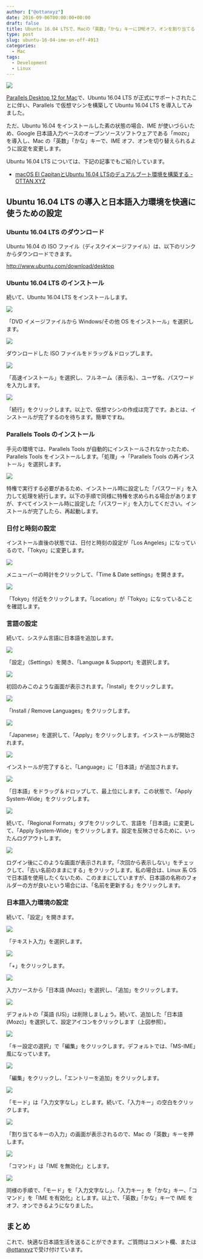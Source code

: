 ```yaml
---
author: ["@ottanxyz"]
date: 2016-09-06T00:00:00+00:00
draft: false
title: Ubuntu 16.04 LTSで、Macの「英数」「かな」キーにIMEオフ、オンを割り当てる
type: post
slug: ubuntu-16-04-ime-on-off-4913
categories:
  - Mac
tags:
  - Development
  - Linux
---
```


![](160906-57cec060360f9.jpg)

[Parallels Desktop 12 for Mac](http://www.parallels.com/jp/)で、Ubuntu 16.04 LTS が正式にサポートされたことに伴い、Parallels で仮想マシンを構築して Ubuntu 16.04 LTS を導入してみました。

ただ、Ubuntu 16.04 をインストールした素の状態の場合、IME が使いづらいため、Google 日本語入力ベースのオープンソースソフトウェアである「mozc」を導入し、Mac の「英数」「かな」キーで、IME オフ、オンを切り替えられるように設定を変更します。

Ubuntu 16.04 LTS については、下記の記事でもご紹介しています。

* [macOS El CapitanとUbuntu 16.04 LTSのデュアルブート環境を構築する - OTTAN.XYZ](/posts/2016/04/el-capitan-ubuntu-dual-boot-6856/)

## Ubuntu 16.04 LTS の導入と日本語入力環境を快適に使うための設定

### Ubuntu 16.04 LTS のダウンロード

Ubuntu 16.04 の ISO ファイル（ディスクイメージファイル）は、以下のリンクからダウンロードできます。

http://www.ubuntu.com/download/desktop

### Ubuntu 16.04 LTS のインストール

続いて、Ubuntu 16.04 LTS をインストールします。

![](160906-57cec21bc25a7.png)

「DVD イメージファイルから Windows/その他 OS をインストール」を選択します。

![](160906-57cec223ed1a2.png)

ダウンロードした ISO ファイルをドラッグ＆ドロップします。

![](160906-57cec22b0436b.png)

「高速インストール」を選択し、フルネーム（表示名）、ユーザ名、パスワードを入力します。

![](160906-57cec230d6707.png)

「続行」をクリックします。以上で、仮想マシンの作成は完了です。あとは、インストールが完了するのを待ちます。簡単ですね。

### Parallels Tools のインストール

手元の環境では、Parallels Tools が自動的にインストールされなかったため、Parallels Tools をインストールします。「処理」→「Parallels Tools の再インストール」を選択します。

![](160906-57cec455066b4.png)

特権で実行する必要があるため、インストール時に設定した「パスワード」を入力して処理を続行します。以下の手順で同様に特権を求められる場合がありますが、すべてインストール時に設定した「パスワード」を入力してください。インストールが完了したら、再起動します。

### 日付と時刻の設定

インストール直後の状態では、日付と時刻の設定が「Los Angeles」になっているので、「Tokyo」に変更します。

![](160906-57cec82d26c48.png)

メニューバーの時計をクリックして、「Time & Date settings」を開きます。

![](160906-57cec88d09c49.png)

「Tokyo」付近をクリックします。「Location」が「Tokyo」になっていることを確認します。

### 言語の設定

続いて、システム言語に日本語を追加します。

![](160906-57cec89be125e.png)

「設定」（Settings）を開き、「Language & Support」を選択します。

![](160906-57cec8a2c6115.png)

初回のみこのような画面が表示されます。「Install」をクリックします。

![](160906-57cec8a9aee56.png)

「Install / Remove Languages」をクリックします。

![](160906-57cec8b01559f.png)

「Japanese」を選択して、「Apply」をクリックします。インストールが開始されます。

![](160906-57cec8b683f74.png)

インストールが完了すると、「Language」に「日本語」が追加されます。

![](160906-57cec8bd30fab.png)

「日本語」をドラッグ＆ドロップして、最上位にします。この状態で、「Apply System-Wide」をクリックします。

![](160906-57cec8c6b5d26.png)

続いて、「Regional Formats」タブをクリックして、言語を「日本語」に変更して、「Apply System-Wide」をクリックします。設定を反映させるために、いったんログアウトします。

![](160906-57cec8d8b4e6d.png)

ログイン後にこのような画面が表示されます。「次回から表示しない」をチェックして、「古い名前のままにする」をクリックします。私の場合は、Linux 系 OS で日本語を使用したくないため、このままにしていますが、日本語の名称のフォルダーの方が良いという場合には、「名前を更新する」をクリックします。

### 日本語入力環境の設定

続いて、「設定」を開きます。

![](160906-57cec8e9f23bd.png)

「テキスト入力」を選択します。

![](160906-57cec8f14bc0a.png)

「+」をクリックします。

![](160906-57cec8fa8d743.png)

入力ソースから「日本語 (Mozc)」を選択し、「追加」をクリックします。

![](160906-57cec900b8afb.png)

デフォルトの「英語 (US)」は削除しましょう。続いて、追加した「日本語 (Mozc)」を選択して、設定アイコンをクリックします（上図参照）。

![](160906-57cec906d8eed.png)

「キー設定の選択」で「編集」をクリックします。デフォルトでは、「MS-IME」風になっています。

![](160906-57cec90d59444.png)

「編集」をクリックし、「エントリーを追加」をクリックします。

![](160906-57cec9146bd84.png)

「モード」は「入力文字なし」とします。続いて、「入力キー」の空白をクリックします。

![](160906-57cec91a5db3f.png)

「割り当てるキーの入力」の画面が表示されるので、Mac の「英数」キーを押します。

![](160906-57cec91fe72ba.png)

「コマンド」は「IME を無効化」とします。

![](160906-57cec9261ec01.png)

同様の手順で、「モード」を「入力文字なし」、「入力キー」を「かな」キー、「コマンド」を「IME を有効化」とします。以上で、「英数」「かな」キーで IME をオフ、オンできるようになりました。

## まとめ

これで、快適な日本語生活を送ることができます。ご質問はコメント欄、または[@ottanxyz](https://twitter.com/ottanxyz)で受け付けています。
